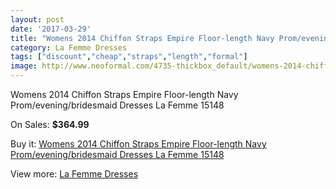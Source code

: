 ```yaml
---
layout: post
date: '2017-03-29'
title: "Womens 2014 Chiffon Straps Empire Floor-length Navy Prom/evening/bridesmaid Dresses La Femme 15148"
category: La Femme Dresses
tags: ["discount","cheap","straps","length","formal"]
image: http://www.neoformal.com/4735-thickbox_default/womens-2014-chiffon-straps-empire-floor-length-navy-prom-evening-bridesmaid-dresses-la-femme-15148.jpg
---
```

Womens 2014 Chiffon Straps Empire Floor-length Navy Prom/evening/bridesmaid Dresses La Femme 15148

On Sales: **$364.99**
<a href="https://www.neoformal.com/en/la-femme-dresses/1760-womens-2014-chiffon-straps-empire-floor-length-navy-prom-evening-bridesmaid-dresses-la-femme-15148.html"><amp-img layout="responsive" width="600" height="600" src="//www.neoformal.com/4735-thickbox_default/womens-2014-chiffon-straps-empire-floor-length-navy-prom-evening-bridesmaid-dresses-la-femme-15148.jpg" alt="Womens 2014 Chiffon Straps Empire Floor-length Navy Prom/evening/bridesmaid Dresses La Femme 15148 0" /></a>
<a href="https://www.neoformal.com/en/la-femme-dresses/1760-womens-2014-chiffon-straps-empire-floor-length-navy-prom-evening-bridesmaid-dresses-la-femme-15148.html"><amp-img layout="responsive" width="600" height="600" src="//www.neoformal.com/4739-thickbox_default/womens-2014-chiffon-straps-empire-floor-length-navy-prom-evening-bridesmaid-dresses-la-femme-15148.jpg" alt="Womens 2014 Chiffon Straps Empire Floor-length Navy Prom/evening/bridesmaid Dresses La Femme 15148 1" /></a>
<a href="https://www.neoformal.com/en/la-femme-dresses/1760-womens-2014-chiffon-straps-empire-floor-length-navy-prom-evening-bridesmaid-dresses-la-femme-15148.html"><amp-img layout="responsive" width="600" height="600" src="//www.neoformal.com/4738-thickbox_default/womens-2014-chiffon-straps-empire-floor-length-navy-prom-evening-bridesmaid-dresses-la-femme-15148.jpg" alt="Womens 2014 Chiffon Straps Empire Floor-length Navy Prom/evening/bridesmaid Dresses La Femme 15148 2" /></a>
<a href="https://www.neoformal.com/en/la-femme-dresses/1760-womens-2014-chiffon-straps-empire-floor-length-navy-prom-evening-bridesmaid-dresses-la-femme-15148.html"><amp-img layout="responsive" width="600" height="600" src="//www.neoformal.com/4737-thickbox_default/womens-2014-chiffon-straps-empire-floor-length-navy-prom-evening-bridesmaid-dresses-la-femme-15148.jpg" alt="Womens 2014 Chiffon Straps Empire Floor-length Navy Prom/evening/bridesmaid Dresses La Femme 15148 3" /></a>
<a href="https://www.neoformal.com/en/la-femme-dresses/1760-womens-2014-chiffon-straps-empire-floor-length-navy-prom-evening-bridesmaid-dresses-la-femme-15148.html"><amp-img layout="responsive" width="600" height="600" src="//www.neoformal.com/4736-thickbox_default/womens-2014-chiffon-straps-empire-floor-length-navy-prom-evening-bridesmaid-dresses-la-femme-15148.jpg" alt="Womens 2014 Chiffon Straps Empire Floor-length Navy Prom/evening/bridesmaid Dresses La Femme 15148 4" /></a>

Buy it: [Womens 2014 Chiffon Straps Empire Floor-length Navy Prom/evening/bridesmaid Dresses La Femme 15148](https://www.neoformal.com/en/la-femme-dresses/1760-womens-2014-chiffon-straps-empire-floor-length-navy-prom-evening-bridesmaid-dresses-la-femme-15148.html "Womens 2014 Chiffon Straps Empire Floor-length Navy Prom/evening/bridesmaid Dresses La Femme 15148")

View more: [La Femme Dresses](https://www.neoformal.com/en/16-la-femme-dresses "La Femme Dresses")